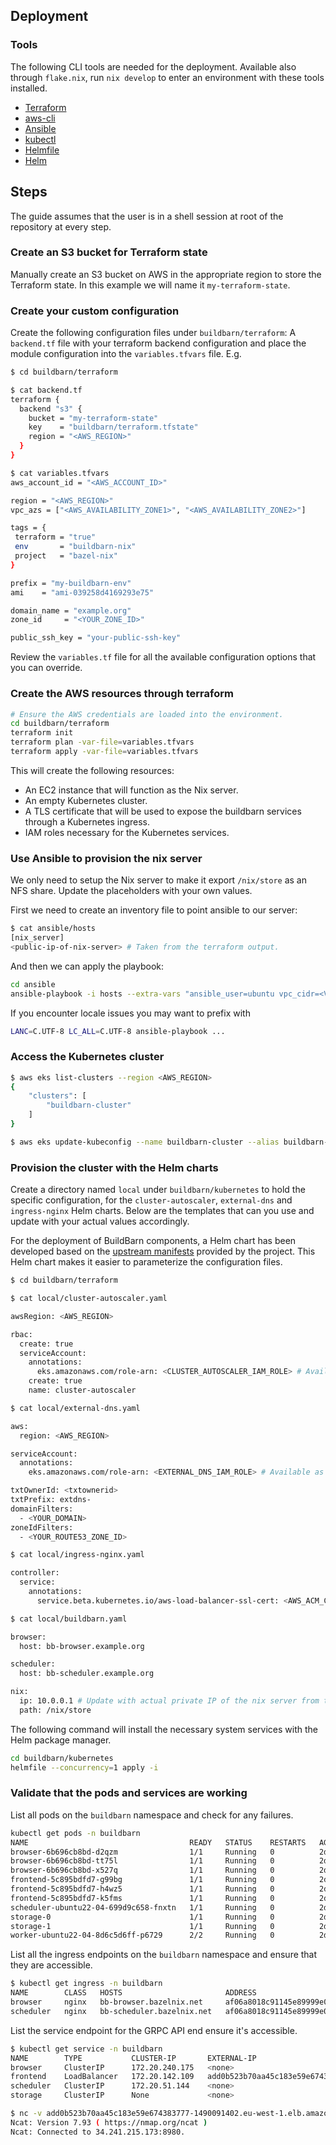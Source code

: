 ## Deployment

### Tools

The following CLI tools are needed for the deployment. Available also through `flake.nix`,
run `nix develop` to enter an environment with these tools installed.

- [Terraform](https://developer.hashicorp.com/terraform/downloads?product_intent=terraform)
- [aws-cli](https://aws.amazon.com/cli/)
- [Ansible](https://docs.ansible.com/ansible/latest/installation_guide/intro_installation.html)
- [kubectl](https://kubernetes.io/docs/tasks/tools/)
- [Helmfile](https://github.com/helmfile/helmfile)
- [Helm](https://helm.sh/docs/intro/install/)

## Steps

The guide assumes that the user is in a shell session at root of the repository
at every step.

### Create an S3 bucket for Terraform state

Manually create an S3 bucket on AWS in the appropriate region to store the
Terraform state. In this example we will name it `my-terraform-state`.

### Create your custom configuration

Create the following configuration files under `buildbarn/terraform`: A
`backend.tf` file with your terraform backend configuration and place the
module configuration into the `variables.tfvars` file. E.g.

```bash
$ cd buildbarn/terraform

$ cat backend.tf
terraform {
  backend "s3" {
    bucket = "my-terraform-state"
    key    = "buildbarn/terraform.tfstate"
    region = "<AWS_REGION>"
  }
}

$ cat variables.tfvars
aws_account_id = "<AWS_ACCOUNT_ID>"

region = "<AWS_REGION>"
vpc_azs = ["<AWS_AVAILABILITY_ZONE1>", "<AWS_AVAILABILITY_ZONE2>"]

tags = {
 terraform = "true"
 env       = "buildbarn-nix"
 project   = "bazel-nix"
}

prefix = "my-buildbarn-env"
ami    = "ami-039258d4169293e75"

domain_name = "example.org"
zone_id     = "<YOUR_ZONE_ID>"

public_ssh_key = "your-public-ssh-key"
```

Review the `variables.tf` file for all the available configuration options that you can override.

### Create the AWS resources through terraform

```bash
# Ensure the AWS credentials are loaded into the environment.
cd buildbarn/terraform
terraform init
terraform plan -var-file=variables.tfvars
terraform apply -var-file=variables.tfvars
```

This will create the following resources:
- An EC2 instance that will function as the Nix server.
- An empty Kubernetes cluster.
- A TLS certificate that will be used to expose the buildbarn services through a Kubernetes ingress.
- IAM roles necessary for the Kubernetes services.

###  Use Ansible to provision the nix server

We only need to setup the Nix server to make it export `/nix/store` as an NFS share. Update the
placeholders with your own values.

First we need to create an inventory file to point ansible to our server:

```bash
$ cat ansible/hosts
[nix_server]
<public-ip-of-nix-server> # Taken from the terraform output.
```

And then we can apply the playbook:

```bash
cd ansible
ansible-playbook -i hosts --extra-vars "ansible_user=ubuntu vpc_cidr=<VPC_CIDR>" --private-key <SSH_PRIVATE_KEY_PATH> nix-server.yml
```

If you encounter locale issues you may want to prefix with

```bash
LANC=C.UTF-8 LC_ALL=C.UTF-8 ansible-playbook ...
```

### Access the Kubernetes cluster

```bash
$ aws eks list-clusters --region <AWS_REGION>
{
    "clusters": [
        "buildbarn-cluster"
    ]
}

$ aws eks update-kubeconfig --name buildbarn-cluster --alias buildbarn-cluster --region <AWS_REGION>
```

### Provision the cluster with the Helm charts

Create a directory named `local` under `buildbarn/kubernetes` to hold the specific configuration, for
the `cluster-autoscaler`, `external-dns` and `ingress-nginx` Helm charts. Below are the templates
that can you use and update with your actual values accordingly.

For the deployment of BuildBarn components, a Helm chart has been developed based on the [upstream
manifests][buildbarn_manifests] provided by the project. This Helm chart makes it easier to
parameterize the configuration files.

```bash
$ cd buildbarn/terraform

$ cat local/cluster-autoscaler.yaml

awsRegion: <AWS_REGION>

rbac:
  create: true
  serviceAccount:
    annotations:
      eks.amazonaws.com/role-arn: <CLUSTER_AUTOSCALER_IAM_ROLE> # Available as a terraform output
    create: true
    name: cluster-autoscaler
```

```bash
$ cat local/external-dns.yaml

aws:
  region: <AWS_REGION>

serviceAccount:
  annotations:
    eks.amazonaws.com/role-arn: <EXTERNAL_DNS_IAM_ROLE> # Available as a terraform output

txtOwnerId: <txtownerid>
txtPrefix: extdns-
domainFilters:
  - <YOUR_DOMAIN>
zoneIdFilters:
  - <YOUR_ROUTE53_ZONE_ID>
```

```bash
$ cat local/ingress-nginx.yaml

controller:
  service:
    annotations:
      service.beta.kubernetes.io/aws-load-balancer-ssl-cert: <AWS_ACM_CERT_ARN> # Available as a terraform output
```

```bash
$ cat local/buildbarn.yaml

browser:
  host: bb-browser.example.org

scheduler:
  host: bb-scheduler.example.org

nix:
  ip: 10.0.0.1 # Update with actual private IP of the nix server from the terraform output.
  path: /nix/store
```

The following command will install the necessary system services with the Helm package manager.

```bash
cd buildbarn/kubernetes
helmfile --concurrency=1 apply -i
```

### Validate that the pods and services are working

List all pods on the `buildbarn` namespace and check for any failures.

```bash
kubectl get pods -n buildbarn
NAME                                    READY   STATUS    RESTARTS   AGE
browser-6b696cb8bd-d2qzm                1/1     Running   0          2d23h
browser-6b696cb8bd-tt75l                1/1     Running   0          2d23h
browser-6b696cb8bd-x527q                1/1     Running   0          2d23h
frontend-5c895bdfd7-g99bg               1/1     Running   0          2d22h
frontend-5c895bdfd7-h4wz5               1/1     Running   0          2d22h
frontend-5c895bdfd7-k5fms               1/1     Running   0          2d22h
scheduler-ubuntu22-04-699d9c658-fnxtn   1/1     Running   0          2d23h
storage-0                               1/1     Running   0          2d23h
storage-1                               1/1     Running   0          2d23h
worker-ubuntu22-04-8d6c5d6ff-p6729      2/2     Running   0          2d23h
```

List all the ingress endpoints on the `buildbarn` namespace and ensure that they are accessible.

```bash
$ kubectl get ingress -n buildbarn
NAME        CLASS   HOSTS                       ADDRESS                                                                   PORTS   AGE
browser     nginx   bb-browser.bazelnix.net     af06a8018c91145e89999e0fb55192fe-1992479129.eu-west-1.elb.amazonaws.com   80      2d23h
scheduler   nginx   bb-scheduler.bazelnix.net   af06a8018c91145e89999e0fb55192fe-1992479129.eu-west-1.elb.amazonaws.com   80      2d23h
```

List the service endpoint for the GRPC API end ensure it's accessible.

```bash
$ kubectl get service -n buildbarn
NAME        TYPE           CLUSTER-IP       EXTERNAL-IP                                                               PORT(S)                      AGE
browser     ClusterIP      172.20.240.175   <none>                                                                    7984/TCP                     2d23h
frontend    LoadBalancer   172.20.142.109   add0b523b70aa45c183e59e674383777-1490091402.eu-west-1.elb.amazonaws.com   8980:31809/TCP               2d23h
scheduler   ClusterIP      172.20.51.144    <none>                                                                    8982/TCP,8983/TCP,7982/TCP   2d23h
storage     ClusterIP      None             <none>                                                                    8981/TCP                     2d23h

$ nc -v add0b523b70aa45c183e59e674383777-1490091402.eu-west-1.elb.amazonaws.com 8980
Ncat: Version 7.93 ( https://nmap.org/ncat )
Ncat: Connected to 34.241.215.173:8980.
```

[buildbarn_manifests]: https://github.com/buildbarn/bb-deployments/tree/1f221b54c99b57e3953865a75069a84245d96b56/kubernetes
